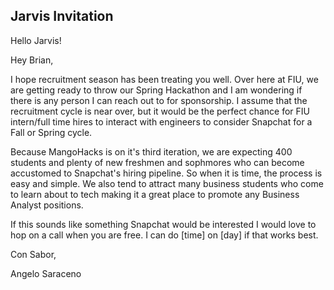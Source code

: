 ## Jarvis Invitation

Hello Jarvis!

Hey Brian,

I hope recruitment season has been treating you well. Over here at FIU, we are getting ready to throw our Spring Hackathon and I am wondering if there is any person I can reach out to for sponsorship. I assume that the recruitment cycle is near over, but it would be the perfect chance for FIU intern/full time hires to interact with engineers to consider Snapchat for a Fall or Spring cycle.

Because MangoHacks is on it's third iteration, we are expecting 400 students and plenty of new freshmen and sophmores who can become accustomed to Snapchat's hiring pipeline. So when it is time, the process is easy and simple. We also tend to attract many business students who come to learn about to tech making it a great place to promote any Business Analyst positions.

If this sounds like something Snapchat would be interested I would love to hop on a call when you are free. I can do [time] on [day] if that works best.

Con Sabor,

Angelo Saraceno
